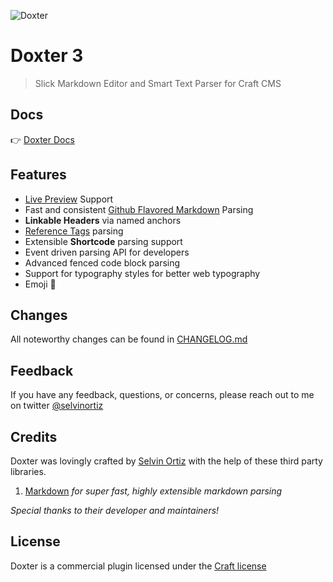 ![Doxter](https://selvinortiz.com/img/plugins/doxter/social.png?3.4.4)

# Doxter 3
> Slick Markdown Editor and Smart Text Parser for Craft CMS

## Docs
👉 [Doxter Docs](https://selvinortiz.com/plugins/doxter)

## Features
* [Live Preview][preview] Support
* Fast and consistent [Github Flavored Markdown][gfm] Parsing
* **Linkable Headers** via named anchors
* [Reference Tags][refTags] parsing
* Extensible **Shortcode** parsing support
* Event driven parsing API for developers
* Advanced fenced code block parsing
* Support for typography styles for better web typography
* Emoji 🎉

## Changes
All noteworthy changes can be found in [CHANGELOG.md][changelog]

## Feedback
If you have any feedback, questions, or concerns, please reach out to me on twitter [@selvinortiz][developer]

## Credits
Doxter was lovingly crafted by [Selvin Ortiz][developer] with the help of these third party libraries.

1. [Markdown](https://github.com/cebe/markdown) _for super fast, highly extensible markdown parsing_

_Special thanks to their developer and maintainers!_

## License
Doxter is a commercial plugin licensed under the [Craft license][license]

[craft]:http://buildwithcraft.com "Craft CMS"
[developer]:http://twitter.com/selvinortiz "@selvinortiz"
[release]:https://github.com/selvinortiz/craft-plugin-doxter/releases "Official Release"
[refTags]:http://buildwithcraft.com/docs/reference-tags "Reference Tags"
[parseRefs]:http://buildwithcraft.com/docs/templating/filters#parseRefs "Reference Tag Filter"
[preview]:http://buildwithcraft.com/features/live-preview "Live Preview"
[matrix]:http://buildwithcraft.com/features/matrix "Matrix"
[entrytypes]:http://buildwithcraft.com/features/entry-types "Entry Types"
[gfm]: https://help.github.com/articles/github-flavored-markdown "Github Flavored Markdown"
[changelog]:https://github.com/selvinortiz/craft-plugin-doxter/blob/master/CHANGELOG.md "The Changelog"
[license]:https://raw.github.com/selvinortiz/craft-plugin-doxter/master/LICENSE "Craft License"
[osilogo]:https://github.com/selvinortiz/craft-plugin-doxter/raw/master/doxter/resources/img/osilogo.png "Open Source Initiative"
